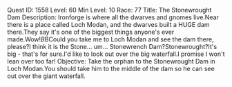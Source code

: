Quest ID: 1558
Level: 60
Min Level: 10
Race: 77
Title: The Stonewrought Dam
Description: Ironforge is where all the dwarves and gnomes live.Near there is a place called Loch Modan, and the dwarves built a HUGE dam there.They say it's one of the biggest things anyone's ever made.Wow!$B$BCould you take me to Loch Modan and see the dam there, please?I think it is the Stone... um... Stonewrench Dam?Stonewrought?It's big - that's for sure.I'd like to look out over the big waterfall.I promise I won't lean over too far!
Objective: Take the orphan to the Stonewrought Dam in Loch Modan.You should take him to the middle of the dam so he can see out over the giant waterfall.

